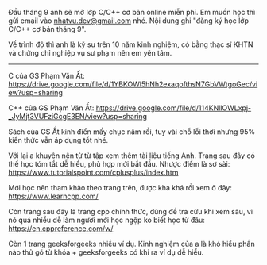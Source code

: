 Đầu tháng 9 anh sẽ mở lớp C/C++ cơ bản online miễn phí. Em muốn học thì gửi email vào nhatvu.dev@gmail.com nhé. Nội dung ghi "đăng ký học lớp C/C++ cơ bản tháng 9".

Về trình độ thì anh là kỹ sư trên 10 năm kinh nghiệm, có bằng thạc sĩ KHTN và chứng chỉ nghiệp vụ sư phạm nên em yên tâm.



---------------------------------------
C của GS Phạm Văn Ất: https://drive.google.com/file/d/1YBKOWl5hNh2exaqofthsN7GbVWtgoGec/view?usp=sharing

C++ của GS Phạm Văn Ất:
https://drive.google.com/file/d/114KNllOWLxpj-_JyMjt3VUFziGcgE3EN/view?usp=sharing

Sách của GS Ất kinh điển mấy chục năm rồi, tuy vài chỗ lỗi thời nhưng 95% kiến thức vẫn áp dụng tốt nhé.

Với lại a khuyên nên từ từ tập xem thêm tài liệu tiếng Anh. Trang sau đây có thể học tóm tắt dễ hiểu, phù hợp mới bắt đầu. Nhược điểm là sơ sài:
https://www.tutorialspoint.com/cplusplus/index.htm

Mới học nên tham khảo theo trang trên, được kha khá rồi xem ở đây:
https://www.learncpp.com/

Còn trang sau đây là trang cpp chính thức, dùng để tra cứu khi xem sâu, vì nó quá nhiều dễ làm người mới học ngộp ko biết học từ đâu: https://en.cppreference.com/w/

Còn 1 trang geeksforgeeks nhiều ví dụ. Kinh nghiệm của a là khó hiểu phần nào thử gõ từ khóa + geeksforgeeks có khi ra ví dụ dễ hiểu.
